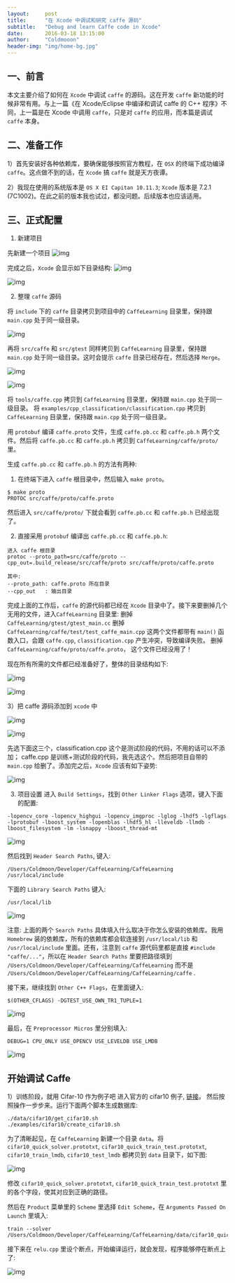 ```yaml
---
layout:     post
title:      "在 Xcode 中调试和研究 caffe 源码"
subtitle:   "Debug and learn Caffe code in Xcode"
date:       2016-03-18 13:15:00
author:     "Coldmooon"
header-img: "img/home-bg.jpg"
---
```


## 一、前言
本文主要介绍了如何在 `Xcode` 中调试 `caffe` 的源码。这在开发 `caffe` 新功能的时候非常有用。与上一篇《在 Xcode/Eclipse 中编译和调试 caffe 的 C++ 程序》不同，上一篇是在 Xcode 中调用 `caffe`，只是对 `caffe` 的应用，而本篇是调试 `caffe` 本身。

## 二、准备工作
1）首先安装好各种依赖库，要确保能够按照官方教程，在 `OSX` 的终端下成功编译 `caffe`。这点做不到的话，在 `Xcode` 搞 `caffe` 就是天方夜谭。

2）我现在使用的系统版本是 `OS X EI Capitan 10.11.3`; `Xcode` 版本是 7.2.1 (7C1002)。在此之前的版本我也试过，都没问题。后续版本也应该适用。

## 三、正式配置

1) 新建项目

先新建一个项目
![img](/img/debug_and_learn_caffe_code/2.jpg)

完成之后，`Xcode` 会显示如下目录结构:
![img](/img/debug_and_learn_caffe_code/3.jpg)

![img](/img/debug_and_learn_caffe_code/4.jpg)

2) 整理 `caffe` 源码

将 `include` 下的 `caffe` 目录拷贝到项目中的 `CaffeLearning` 目录里，保持跟 `main.cpp` 处于同一级目录。

![img](/img/debug_and_learn_caffe_code/5.jpg)

再将 `src/caffe` 和 `src/gtest` 同样拷贝到 `CaffeLearning` 目录里，保持跟 `main.cpp` 处于同一级目录。这时会提示 `caffe` 目录已经存在，然后选择 `Merge`。

![img](/img/debug_and_learn_caffe_code/6.jpg)

![img](/img/debug_and_learn_caffe_code/7.jpg)

将 `tools/caffe.cpp` 拷贝到 `CaffeLearning` 目录里，保持跟 `main.cpp` 处于同一级目录。
将 `examples/cpp_classification/classification.cpp` 拷贝到 `CaffeLearning` 目录里，保持跟 `main.cpp` 处于同一级目录。

用 `protobuf` 编译 `caffe.proto` 文件，生成 `caffe.pb.cc` 和 `caffe.pb.h` 两个文件。然后将
 `caffe.pb.cc` 和 `caffe.pb.h` 拷贝到 `CaffeLearning/caffe/proto/` 里。

生成 `caffe.pb.cc` 和 `caffe.pb.h` 的方法有两种:
1) 在终端下进入 `caffe` 根目录中，然后输入 `make proto`。

```
$ make proto
PROTOC src/caffe/proto/caffe.proto
```
然后进入 `src/caffe/proto/` 下就会看到 `caffe.pb.cc` 和 `caffe.pb.h` 已经出现了。

2) 直接采用 `protobuf` 编译出 `caffe.pb.cc` 和 `caffe.pb.h`:

```
进入 caffe 根目录
protoc --proto_path=src/caffe/proto --cpp_out=.build_release/src/caffe/proto src/caffe/proto/caffe.proto

其中:
--proto_path: caffe.proto 所在目录
--cpp_out   : 输出目录
```

完成上面的工作后，`caffe` 的源代码都已经在 `Xcode` 目录中了。接下来要删掉几个无用的文件，进入`CaffeLearning` 目录里: 
删掉 `CaffeLearning/gtest/gtest_main.cc`
删掉 `CaffeLearning/caffe/test/test_caffe_main.cpp`
这两个文件都带有 `main()` 函数入口，会跟 `caffe.cpp`, `classification.cpp` 产生冲突，导致编译失败。
删掉 `CaffeLearning/caffe/proto/caffe.proto`， 这个文件已经没用了！


现在所有所需的文件都已经准备好了，整体的目录结构如下:

![img](/img/debug_and_learn_caffe_code/8.jpg)

![img](/img/debug_and_learn_caffe_code/9.jpg)

3）把 caffe 源码添加到 `xcode` 中

![img](/img/debug_and_learn_caffe_code/10.jpg)

![img](/img/debug_and_learn_caffe_code/11.jpg)

先选下面这三个，classification.cpp 这个是测试阶段的代码，不用的话可以不添加； caffe.cpp 是训练+测试阶段的代码，我先选这个。然后把项目自带的 `main.cpp` 给删了。添加完之后，`Xcode` 应该有如下姿势:

![img](/img/debug_and_learn_caffe_code/12.jpg)
 
3) 项目设置
进入 `Build Settings`，找到 `Other Linker Flags` 选项，键入下面的配置:
```
-lopencv_core -lopencv_highgui -lopencv_imgproc -lglog -lhdf5 -lgflags -lprotobuf -lboost_system -lopenblas -lhdf5_hl -lleveldb -llmdb -lboost_filesystem -lm -lsnappy -lboost_thread-mt
```

![img](/img/debug_and_learn_caffe_code/13.jpg)


然后找到 `Header Search Paths`, 键入:
```
/Users/Coldmoon/Developer/CaffeLearning/CaffeLearning /usr/local/include
```
下面的 `Library Search Paths` 键入:
```
/usr/local/lib
```

![img](/img/debug_and_learn_caffe_code/14.jpg)

注意: 上面的两个 `Search Paths` 具体填入什么取决于你怎么安装的依赖库。我用 `Homebrew` 装的依赖库，所有的依赖库都会软连接到 `/usr/local/lib` 和 `/usr/local/include` 里面。还有，注意到 `caffe` 源代码里都是直接 `#include "caffe/..."`，所以在 `Header Search Paths` 里要把路径填到 `/Users/Coldmoon/Developer/CaffeLearning/CaffeLearning` 而不是 `/Users/Coldmoon/Developer/CaffeLearning/CaffeLearning/caffe` .

接下来，继续找到 `Other C++ Flags`，在里面键入:
```
$(OTHER_CFLAGS) -DGTEST_USE_OWN_TR1_TUPLE=1
```
![img](/img/debug_and_learn_caffe_code/15.jpg)

最后，在 `Preprocessor Micros` 里分别填入:
```
DEBUG=1 CPU_ONLY USE_OPENCV USE_LEVELDB USE_LMDB
```
![img](/img/debug_and_learn_caffe_code/16.jpg)

## 开始调试 Caffe

1）训练阶段，就用 Cifar-10 作为例子吧
进入官方的 cifar10 例子, [链接](http://caffe.berkeleyvision.org/gathered/examples/cifar10.html)。 然后按照操作一步步来。运行下面两个脚本生成数据库:
```
./data/cifar10/get_cifar10.sh
./examples/cifar10/create_cifar10.sh
```

为了清晰起见，在 `CaffeLearning` 新建一个目录 `data`。将 `cifar10_quick_solver.prototxt`, `cifar10_quick_train_test.prototxt`, `cifar10_train_lmdb`, `cifar10_test_lmdb` 都拷贝到 `data` 目录下，如下图:

![img](/img/debug_and_learn_caffe_code/17.jpg)

修改 `cifar10_quick_solver.prototxt`, `cifar10_quick_train_test.prototxt` 里的各个字段，使其对应到正确的路径。

然后在 `Product` 菜单里的 `Scheme` 里选择 `Edit Scheme`，在 `Arguments Passed On Launch` 里填入:
```
train --solver /Users/Coldmoon/Developer/CaffeLearning/CaffeLearning/data/cifar10_quick_solver.prototxt
```

接下来在 `relu.cpp` 里设个断点，开始编译运行，就会发现，程序能够停在断点上了:

![img](/img/debug_and_learn_caffe_code/18.jpg)


